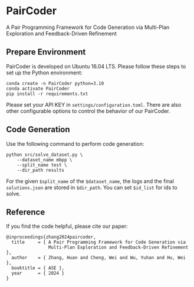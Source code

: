 # PairCoder
A Pair Programming Framework for Code Generation via Multi-Plan Exploration and Feedback-Driven Refinement 

## Prepare Environment

PairCoder is developed on Ubuntu 16.04 LTS. 
Please follow these steps to set up the Python environment:

```
conda create -n PairCoder python=3.10
conda activate PairCoder
pip install -r requirements.txt
```

Please set your API KEY in `settings/configuration.toml`.
There are also other configurable options to control the behavior of our PairCoder.

## Code Generation

Use the following command to perform code generation:

```
python src/solve_dataset.py \
    --dataset_name mbpp \ 
    --split_name test \
    --dir_path results
```

For the given `$split_name` of the `$dataset_name`, the logs and the final `solutions.json` are stored in `$dir_path`. You can set `$id_list` for ids to solve.

## Reference

If you find the code helpful, please cite our paper:
```
@inproceedings{zhang2024paircoder,
  title     = { A Pair Programming Framework for Code Generation via
                Multi-Plan Exploration and Feedback-Driven Refinement },
  author    = { Zhang, Huan and Cheng, Wei and Wu, Yuhan and Hu, Wei },
  booktitle = { ASE },
  year      = { 2024 }
}
```
